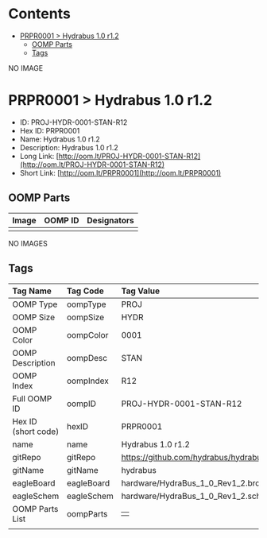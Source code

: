 



Contents
========

* [PRPR0001 > Hydrabus 1.0 r1.2](#prpr0001--hydrabus-10-r12)
	* [OOMP Parts](#oomp-parts)
	* [Tags](#tags)
  
NO IMAGE  
# PRPR0001 > Hydrabus 1.0 r1.2

- ID: PROJ-HYDR-0001-STAN-R12
- Hex ID: PRPR0001
- Name: Hydrabus 1.0 r1.2
- Description: Hydrabus 1.0 r1.2
- Long Link: [http://oom.lt/PROJ-HYDR-0001-STAN-R12](http://oom.lt/PROJ-HYDR-0001-STAN-R12)
- Short Link: [http://oom.lt/PRPR0001](http://oom.lt/PRPR0001)

## OOMP Parts
  

|Image|OOMP ID|Designators|
| :--- | :--- | :--- |
||||
  
NO IMAGES  
## Tags
  

|Tag Name|Tag Code|Tag Value|
| :--- | :--- | :--- |
|OOMP Type|oompType|PROJ|
|OOMP Size|oompSize|HYDR|
|OOMP Color|oompColor|0001|
|OOMP Description|oompDesc|STAN|
|OOMP Index|oompIndex|R12|
|Full OOMP ID|oompID|PROJ-HYDR-0001-STAN-R12|
|Hex ID (short code)|hexID|PRPR0001|
|name|name|Hydrabus 1.0 r1.2|
|gitRepo|gitRepo|https://github.com/hydrabus/hydrabus|
|gitName|gitName|hydrabus|
|eagleBoard|eagleBoard|hardware/HydraBus_1_0_Rev1_2.brd|
|eagleSchem|eagleSchem|hardware/HydraBus_1_0_Rev1_2.sch|
|OOMP Parts List|oompParts|<table><tr><td></td></tr></table>|
||||
